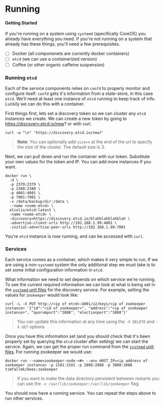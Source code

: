 # Running
#### Getting Started
If you're running on a system using `systemd` (specifically CoreOS) you already have everything you need. If you're not running on a system that already has these things, you'll need a few prerequisites.

- [ ] Docker (all componenets are currently docker containers)
- [ ] `etcd` (we can use a containerized version)
- [ ] Coffee (or other organic caffeine suspension)

### Running `etcd`
Each of the service components relies on `confd` to properly monitor and configure itself. `confd` gets it's information from a state-store, in this case `etcd`. We'll need at least one instance of `etcd` running to keep track of info. Luckily we can do this with a container.

First things first, lets set a discovery token so we can cluster any `etcd` instances we create. We can create a new token by going to https://discovery.etcd.io/new? or with curl.

```shell
curl -w "\n" 'https://discovery.etcd.io/new?'
```

>**Note**: You can optionally add `size=n` at the end of the url to specify the size of the cluster. The default size is 3.

Next, we can pull down and run the container with our token. Substitute your own values for the token and IP. You can add more instances if you want.

```shell
docker run \
  -d \
  -p 2379:2379 \
  -p 2380:2380 \
  -p 4001:4001 \
  -p 7001:7001 \
  -v /data/backup/dir:/data \
  --name <some-etcd> \
  elcolio/etcd:latest \
  -name <some-etcd> \
  -discovery=https://discovery.etcd.io/blahblahblahblah \
  -advertise-client-urls http://192.168.1.99:4001 \
  -initial-advertise-peer-urls http://192.168.1.99:7001
  ```

You're `etcd` instance is now running, and can be accessed with `curl`.

### Services
Each service comes as a container, which makes it very simple to run. If we are using a non-`systemd` system the only additional step we must take is to set some initial configuration information in `etcd`.

What information we need to set depends on which service we're running. To see the current required information we can look at what is being set in the [`systemd` unit files](https://github.com/midonet/bees/tree/master/systemd/templates) for the discovery service. For example, setting the values for `zookeeper` would look like:
```shell
curl -L -X PUT http://<ip of etcd>:4001/v2/keys/<ip of zookeeper instance> '{"id":"<id of zookeeper>", "address":"<ip of zookeeper instance>", "quorumport":"2888", "electionport":"3888"}'
```
>You can update this information at any time using the `-X DELETE` and `-X GET` options

Once you have this information set (and you should check that it's been properly set by querying the `etcd` cluster after setting) we can start the service. Again, we can get the proper run command from the [`systemd` unit files](https://github.com/midonet/bees/tree/master/systemd/templates). For running zookeeper we would use:

```shell
docker run --name=zookeeper-node-<#> --env HOST_IP=<ip address of zookeeper instance> -p 2181:2181 -p 2888:2888 -p 3888:3888 timfallmk/bees:zookeeper
```
>If you want to make the data directory persistent between restarts you can use the `-v /var/lib/zookeeper:/var/lib/zookeeper` flag

You should now have a running service. You can repeat the steps above to run other services.
